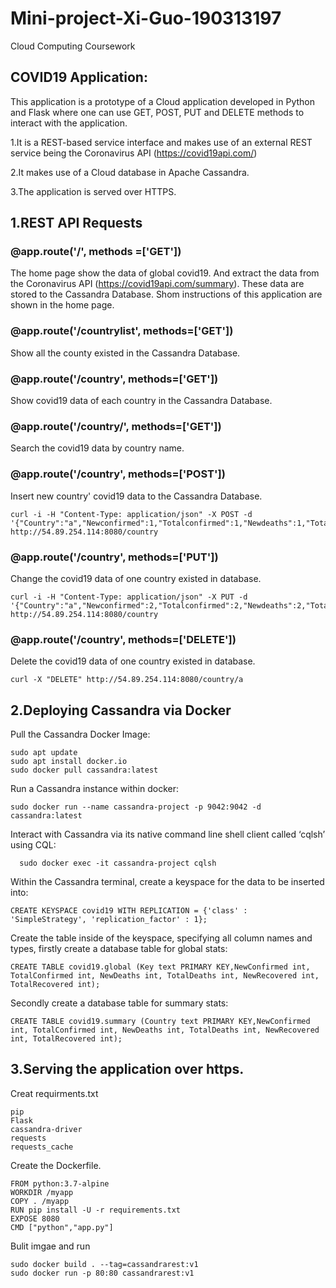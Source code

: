 # Mini-project-Xi-Guo-190313197
Cloud Computing Coursework

## COVID19 Application: 
This application is a prototype of a Cloud application developed in Python and Flask where one can use GET, POST, PUT and DELETE methods to interact with the application.

1.It is a REST-based service interface and makes use of an external REST service being the Coronavirus API (https://covid19api.com/)

2.It makes use of a Cloud database in Apache Cassandra.

3.The application is served over HTTPS.

## 1.REST API Requests

### @app.route('/', methods =['GET'])
The home page show the data of global covid19. And extract the data from the Coronavirus API (https://covid19api.com/summary). These data are stored to the Cassandra Database.
Shom instructions of this application are shown in the home page.

### @app.route('/countrylist', methods=['GET'])
Show all the county existed in the Cassandra Database.

### @app.route('/country', methods=['GET'])
Show covid19 data of each country in the Cassandra Database.

### @app.route('/country/<name>',  methods=['GET'])
Search the covid19 data by country name.

### @app.route('/country',  methods=['POST'])
Insert new country' covid19 data to the Cassandra Database.
```curl
curl -i -H "Content-Type: application/json" -X POST -d '{"Country":"a","Newconfirmed":1,"Totalconfirmed":1,"Newdeaths":1,"Totaldeaths":1,"Newrecovered":1,"Totalrecovered":1}' http://54.89.254.114:8080/country
```

### @app.route('/country',  methods=['PUT'])
Change the covid19 data of one country existed in database.
```curl
curl -i -H "Content-Type: application/json" -X PUT -d '{"Country":"a","Newconfirmed":2,"Totalconfirmed":2,"Newdeaths":2,"Totaldeaths":2,"Newrecovered":2,"Totalrecovered":2}' http://54.89.254.114:8080/country
```

### @app.route('/country',  methods=['DELETE'])
Delete the covid19 data of one country existed in database.
```curl
curl -X "DELETE" http://54.89.254.114:8080/country/a
```



## 2.Deploying Cassandra via Docker

Pull the Cassandra Docker Image:

```
sudo apt update
sudo apt install docker.io
sudo docker pull cassandra:latest
```

Run a Cassandra instance within docker:

```
sudo docker run --name cassandra-project -p 9042:9042 -d cassandra:latest
```

Interact with Cassandra via its native command line shell client called ‘cqlsh’ using CQL:

```
  sudo docker exec -it cassandra-project cqlsh
```

 Within the Cassandra terminal, create a keyspace for the data to be inserted into:

```CQL
CREATE KEYSPACE covid19 WITH REPLICATION = {'class' : 'SimpleStrategy', 'replication_factor' : 1};
```

Create the table inside of the keyspace, specifying all column names and types, firstly create a database table for global stats:

```CQL
CREATE TABLE covid19.global (Key text PRIMARY KEY,NewConfirmed int, TotalConfirmed int, NewDeaths int, TotalDeaths int, NewRecovered int, TotalRecovered int);
```
Secondly create a database table for summary stats:

```CQL
CREATE TABLE covid19.summary (Country text PRIMARY KEY,NewConfirmed int, TotalConfirmed int, NewDeaths int, TotalDeaths int, NewRecovered int, TotalRecovered int);
```


## 3.Serving the application over https.

Creat requirments.txt
```
pip
Flask
cassandra-driver
requests
requests_cache
```

Create the Dockerfile.
```
FROM python:3.7-alpine
WORKDIR /myapp
COPY . /myapp
RUN pip install -U -r requirements.txt
EXPOSE 8080
CMD ["python","app.py"]
```

Bulit imgae and run
```
sudo docker build . --tag=cassandrarest:v1
sudo docker run -p 80:80 cassandrarest:v1
```

